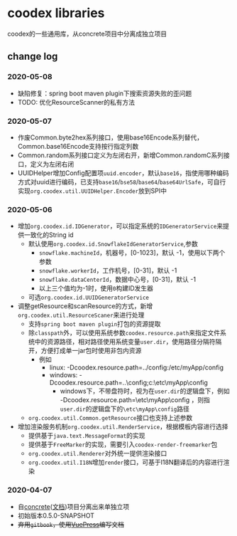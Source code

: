 # coodex libraries

coodex的一些通用库，从concrete项目中分离成独立项目

## change log

### 2020-05-08

- 缺陷修复：spring boot maven plugin下搜索资源失败的歪问题
- TODO: 优化ResourceScanner的私有方法

### 2020-05-07

- 作废Common.byte2hex系列接口，使用base16Encode系列替代，Common.base16Encode支持按行指定列数
- Common.random系列接口定义为左闭右开，新增Common.randomC系列接口，定义为左闭右闭
- UUIDHelper增加Config配置项`uuid.encoder`，默认`base16`，指使用哪种编码方式对uuid进行编码，已支持`base16`/`bse58`/`base64`/`base64UrlSafe`，可自行实现`org.coodex.util.UUIDHelper.Encoder`放到SPI中


### 2020-05-06

- 增加`org.coodex.id.IDGenerator`，可以指定系统的`IDGeneratorService`来提供一致化的String id
  - 默认使用`org.coodex.id.SnowflakeIdGeneratorService`,参数
    - `snowflake.machineId`，机器号，[0-1023]，默认 -1，使用以下两个参数
    - `snowflake.workerId`，工作机号，[0-31]，默认 -1
    - `snowflake.dataCenterId`，数据中心号，[0-31]，默认 -1
    - 以上三个值均为-1时，使用`0`构建ID发生器
  - 可选`org.coodex.id.UUIDGeneratorService`
- 调整getResource和scanResource的方式，新增`org.coodex.util.ResourceScaner`来进行处理
  - 支持`spring boot maven plugin`打包的资源提取
  - 除`classpath`外，可以使用系统参数`coodex.resource.path`来指定文件系统中的资源路径，相对路径使用系统变量`user.dir`，使用路径分隔符隔开，方便打成单一jar包时使用非包内资源
    - 例如
      - linux: -Dcoodex.resource.path=../config:/etc/myApp/config
      - windows: -Dcoodex.resource.path=..\config;c:\etc\myApp\config
        - windows下，不带盘符时，视为在`user.dir`的逻辑盘下，例如 -Dcoodex.resource.path=\etc\myApp\config ，则指`user.dir`的逻辑盘下的`\etc\myApp\config`路径
  - `org.coodex.util.Common.getResource`接口也支持上述参数
- 增加渲染服务机制`org.coodex.util.RenderService`，根据模板内容进行选择
  - 提供基于`java.text.MessageFormat`的实现
  - 提供基于`FreeMarker`的实现，需要引入`coodex-render-freemarker`包
  - `org.coodex.util.Renderer`对外统一提供渲染接口
  - `org.coodex.util.I18N`增加`render`接口，可基于I18N翻译后的内容进行渲染 
    
### 2020-04-07

- 自[concrete](https://github.com/coodex2016/concrete.coodex.org)([文档](https://concrete.coodex.org))项目分离出来单独立项
- 初始版本0.5.0-SNAPSHOT
- ~~弃用`gitbook`，使用[VuePress](https://vuepress.vuejs.org/)编写文档~~